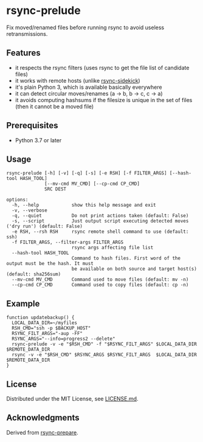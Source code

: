 rsync-prelude
=============

Fix moved/renamed files before running rsync to avoid useless retransmissions.

Features
--------

- it respects the rsync filters (uses rsync to get the file list of candidate files)
- it works with remote hosts (unlike [rsync-sidekick](https://github.com/m-manu/rsync-sidekick))
- it's plain Python 3, which is available basically everywhere
- it can detect circular moves/renames (a -> b, b -> c, c -> a)
- it avoids computing hashsums if the filesize is unique in the set of files (then it cannot be a moved file)

Prerequisites
-------------

- Python 3.7 or later

Usage
-----

```
rsync-prelude [-h] [-v] [-q] [-s] [-e RSH] [-f FILTER_ARGS] [--hash-tool HASH_TOOL]
              [--mv-cmd MV_CMD] [--cp-cmd CP_CMD]
              SRC DEST

options:
  -h, --help            show this help message and exit
  -v, --verbose
  -q, --quiet           Do not print actions taken (default: False)
  -s, --script          Just output script executing detected moves ('dry run') (default: False)
  -e RSH, --rsh RSH     rsync remote shell command to use (default: ssh)
  -f FILTER_ARGS, --filter-args FILTER_ARGS
                        rsync args affecting file list
  --hash-tool HASH_TOOL
                        Command to hash files. First word of the output must be the hash. It must
                        be available on both source and target host(s) (default: sha256sum)
  --mv-cmd MV_CMD       Command used to move files (default: mv -n)
  --cp-cmd CP_CMD       Command used to copy files (default: cp -n)
```

Example
-------

```shell
function updatebackup() {
  LOCAL_DATA_DIR=~/myfiles
  RSH_CMD="ssh -p $BACKUP_HOST"
  RSYNC_FILT_ARGS="-aup -FF"
  RSYNC_ARGS="--info=progress2 --delete"
  rsync-prelude -v -e "$RSH_CMD" -f "$RSYNC_FILT_ARGS" $LOCAL_DATA_DIR $REMOTE_DATA_DIR
  rsync -v -e "$RSH_CMD" $RSYNC_ARGS $RSYNC_FILT_ARGS  $LOCAL_DATA_DIR $REMOTE_DATA_DIR
}
```

License
-------

Distributed under the MIT License, see [LICENSE.md](LICENSE.md).

Acknowledgments
---------------

Derived from [rsync-prepare](https://gist.github.com/apirogov/c2253daf105d813349c6ae471e97a2d7).

